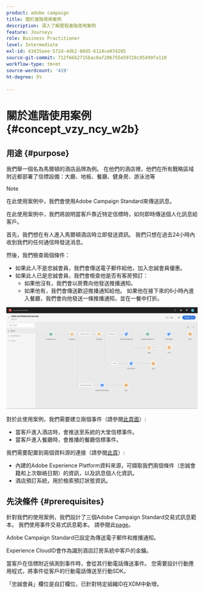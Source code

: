 ```yaml
---
product: adobe campaign
title: 關於進階使用案例
description: 深入了解歷程進階使用案例
feature: Journeys
role: Business Practitioner
level: Intermediate
exl-id: 43435aee-572d-4db2-88d5-6124ce074285
source-git-commit: 712f66b2715bac0af206755e59728c95499fa110
workflow-type: tm+mt
source-wordcount: '419'
ht-degree: 5%

---
```


# 關於進階使用案例{#concept_vzy_ncy_w2b}

## 用途 {#purpose}

我們舉一個名為馬爾頓的酒店品牌為例。 在他們的酒店裡，他們在所有戰略區域附近都部署了信標設備：大廳、地板、餐廳、健身房、游泳池等

>[!NOTE]
>
>在此使用案例中，我們會使用Adobe Campaign Standard來傳送訊息。

在此使用案例中，我們將說明當客戶靠近特定信標時，如何即時傳送個人化訊息給客戶。

首先，我們想在有人進入馬爾頓酒店時立即發送資訊。 我們只想在過去24小時內收到我們的任何通信時發送消息。

然後，我們檢查兩個條件：

* 如果此人不是忠誠會員，我們會傳送電子郵件給他，加入忠誠會員優惠。
* 如果此人已是忠誠會員，我們會檢查他是否有客房預訂：
   * 如果他沒有，我們會以房費向他發送推播通知。
   * 如果他有，我們會傳送歡迎推播通知給他。 如果他在接下來的6小時內進入餐廳，我們會向他發送一條推播通知，並在一餐中打折。

![](../assets/journeyuc2_29.png)

對於此使用案例，我們需要建立兩個事件（請參閱[此頁面](../usecase/configuring-the-events.md)）:

* 當客戶進入酒店時，會推送至系統的大堂信標事件。
* 當客戶進入餐廳時，會推播的餐廳信標事件。

我們需要配置到兩個資料源的連接（請參閱[此頁](../usecase/configuring-the-data-sources.md)）:

* 內建的Adobe Experience Platform資料來源，可擷取我們兩個條件（忠誠會籍和上次聯絡日期）的資訊，以及訊息個人化資訊。
* 酒店預訂系統，用於檢索預訂狀態資訊。

## 先決條件 {#prerequisites}

針對我們的使用案例，我們設計了三個Adobe Campaign Standard交易式訊息範本。 我們使用事件交易式訊息範本。 請參閱此[page](https://docs.adobe.com/content/help/zh-Hant/campaign-standard/using/communication-channels/transactional-messaging/about-transactional-messaging.html)。

Adobe Campaign Standard已設定為傳送電子郵件和推播通知。

Experience CloudID會作為識別酒店訂房系統中客戶的金鑰。

當客戶在信標附近偵測到事件時，會從其行動電話傳送事件。 您需要設計行動應用程式，將事件從客戶的行動電話傳送至行動SDK。

「忠誠會員」欄位是自訂欄位，已針對特定組織ID在XDM中新增。
